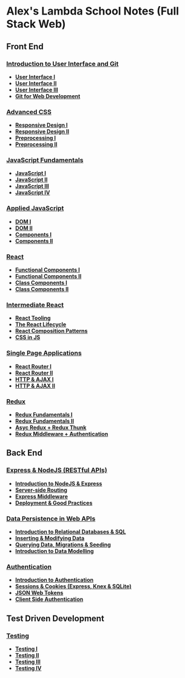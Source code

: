 # Alex's Lambda School Notes (Full Stack Web)

## Front End
### [Introduction to User Interface and Git](1.%20Introduction%20to%20User%20Interface%20and%20Git)  
- **[User Interface I](1.%20Introduction%20to%20User%20Interface%20and%20Git/1.%20User%20Interface%20I.md)**  
- **[User Interface II](1.%20Introduction%20to%20User%20Interface%20and%20Git/2.%20User%20Interface%20II.md)**  
- **[User Interface III](1.%20Introduction%20to%20User%20Interface%20and%20Git/3.%20User%20Interface%20III.md)**  
- **[Git for Web Development](1.%20Introduction%20to%20User%20Interface%20and%20Git/4.%20Git%20for%20Web%20Development.md)**

### [Advanced CSS](2.%20Advanced%20CSS)  
- **[Responsive Design I](2.%20Advanced%20CSS/1.%20Responsive%20Design%20I.md)**  
- **[Responsive Design II](2.%20Advanced%20CSS/2.%20Responsive%20Design%20II.md)**  
- **[Preprocessing I](2.%20Advanced%20CSS/3.%20Preprocessing%20I.md)**  
- **[Preprocessing II](2.%20Advanced%20CSS/4.%20Preprocessing%20II.md)**  

### [JavaScript Fundamentals](3.%20JavaScript%20Fundamentals)
- **[JavaScript I](3.%20JavaScript%20Fundamentals/1.%20JavaScript%20I.md)**
- **[JavaScript II](3.%20JavaScript%20Fundamentals/2.%20JavaScript%20II.md)**
- **[JavaScript III](3.%20JavaScript%20Fundamentals/3.%20JavaScript%20III.md)**
- **[JavaScript IV](3.%20JavaScript%20Fundamentals/4.%20JavaScript%20IV.md)**

### [Applied JavaScript](4.%20Applied%20JavaScript)
- **[DOM I](4.%20Applied%20JavaScript/1.%20DOM%20I.md)**  
- **[DOM II](4.%20Applied%20JavaScript/2.%20DOM%20II.md)**  
- **[Components I](4.%20Applied%20JavaScript/3.%20Components%20I.md)**  
- **[Components II](4.%20Applied%20JavaScript/4.%20Components%20II.md)**  

### [React](5.%20React)
- **[Functional Components I](5.%20React/1.%20Functional%20Components%20I.md)**
- **[Functional Components II](5.%20React/2.%20Functional%20Components%20II.md)**
- **[Class Components I](5.%20React/3.%20Class%20Components%20I.md)**
- **[Class Components II](5.%20React/4.%20Class%20Components%20II.md)**

### [Intermediate React](6.%20Intermediate%20React)
- **[React Tooling](6.%20Intermediate%20React/1.%20React%20Tooling.md)**
- **[The React Lifecycle](6.%20Intermediate%20React/2.%20The%20React%20Lifecycle.md)**
- **[React Composition Patterns](6.%20Intermediate%20React/3.%20React%20Composition%20Patterns.md)**
- **[CSS in JS](6.%20Intermediate%20React/4.%20CSS%20in%20JS.md)**

### [Single Page Applications](7.%20Single%20Page%20Applications)
- **[React Router I](7.%20Single%20Page%20Applications/1.%20React%20Router%20I.md)**
- **[React Router II](7.%20Single%20Page%20Applications/2.%20React%20Router%20II.md)**
- **[HTTP & AJAX I](7.%20Single%20Page%20Applications/3.%20HTTP%20&%20AJAX%20I.md)**
- **[HTTP & AJAX II](7.%20Single%20Page%20Applications/4.%20HTTP%20&%20AJAX%20II.md)**

### [Redux](8.%20Redux)
- **[Redux Fundamentals I](8.%20Redux/1.%20Redux%20Fundamentals%20I.md)**
- **[Redux Fundamentals II](8.%20Redux/2.%20Redux%20Fundamentals%20II.md)**
- **[Asyc Redux + Redux Thunk](8.%20Redux/3.%20Async%20Redux%20%2B%20Redux%20Thunk.md)**
- **[Redux Middleware + Authentication](8.%20Redux/4.%20Redux%20Middleware%20%2B%20Authentication.md)**

## Back End

### [Express & NodeJS (RESTful APIs)](9.%20Express%20%26%20NodeJS%20(RESTful%20APIs))
- **[Introduction to NodeJS & Express](9.%20Express%20%26%20NodeJS%20(RESTful%20APIs)/1.%20Introduction%20to%20NodeJS%20&%20Express.md)**
- **[Server-side Routing](9.%20Express%20%26%20NodeJS%20(RESTful%20APIs)/2.%20Server-side%20Routing.md)**
- **[Express Middleware](9.%20Express%20%26%20NodeJS%20(RESTful%20APIs)/3.%20Express%20Middleware.md)**
- **[Deployment & Good Practices](9.%20Express%20%26%20NodeJS%20(RESTful%20APIs)/4.%20Deployment%20&%20Good%20Practices.md)**

### [Data Persistence in Web APIs](10.%20Data%20Persistence%20in%20Web%20APIs)
- **[Introduction to Relational Databases & SQL](10.%20Data%20Persistence%20in%20Web%20APIs/1.%20Introduction%20to%20Relational%20Databases%20&%20SQL.md)**
- **[Inserting & Modifying Data](10.%20Data%20Persistence%20in%20Web%20APIs/2.%20Inserting%20&%20Modifying%20Data.md)**
- **[Querying Data, Migrations & Seeding](10.%20Data%20Persistence%20in%20Web%20APIs/3.%20Querying%20Data,%20Migrations%20&%20Seeding.md)**
- **[Introduction to Data Modelling](10.%20Data%20Persistence%20in%20Web%20APIs/4.%20Introduction%20to%20Data%20Modelling.md)**

### [Authentication](11.%20Authentication)
- **[Introduction to Authentication](11.%20Authentication/1.%20Introduction%20to%20Authentication.md)**
- **[Sessions & Cookies (Express, Knex & SQLite)](11.%20Authentication/2.%20Sessions%20&%20Cookies.md)**
- **[JSON Web Tokens](11.%20Authentication/3.%20JSON%20Web%20Tokens.md)**
- **[Client Side Authentication](11.%20Authentication/4.%20Client%20Side%20Authentication.md)**

## Test Driven Development

### [Testing](12.%20Testing)
- **[Testing I](12.%20Testing/1.%20Testing%20I.md)**
- **[Testing II](12.%20Testing/2.%20Testing%20II.md)**
- **[Testing III](12.%20Testing/3.%20Testing%20III.md)**
- **[Testing IV](12.%20Testing/4.%20Testing%20IV.md)**
